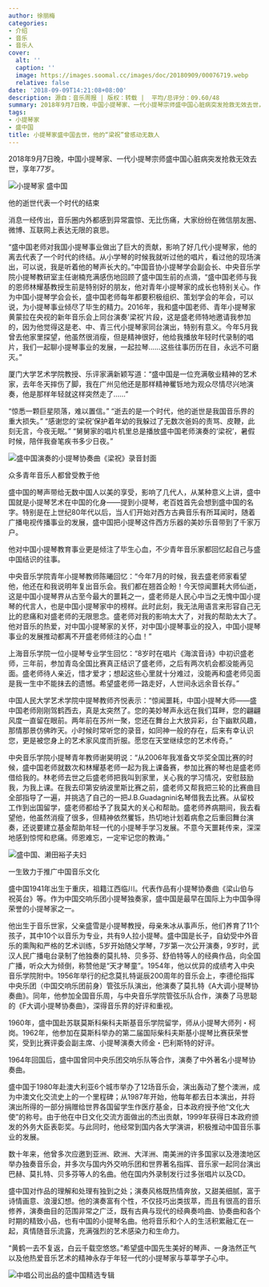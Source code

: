 ```yaml
---
author: 徐丽梅
categories:
- 介绍
- 音乐
- 音乐人
cover:
  alt: ''
  caption: ''
  image: https://images.soomal.cc/images/doc/20180909/00076719.webp
  relative: false
date: '2018-09-09T14:21:08+08:00'
description: 源自：音乐周报 | 版权：转载 |  平均/总评分：09.60/48
summary: 2018年9月7日晚，中国小提琴家、一代小提琴宗师盛中国心脏病突发抢救无效去世，享年77岁。消息一经传出，音乐圈内外都感到异常震惊、无比伤痛，大家纷纷在微信朋友圈、微博、互联网上表达无限的哀思……
tags:
- 小提琴家
- 盛中国
title: 小提琴家盛中国去世，他的“梁祝”曾感动无数人
---
```


2018年9月7日晚，中国小提琴家、一代小提琴宗师盛中国心脏病突发抢救无效去世，享年77岁。

![小提琴家 盛中国](https://images.soomal.cc/images/doc/20180909/00076717.webp)





他的逝世代表一个时代的结束

消息一经传出，音乐圈内外都感到异常震惊、无比伤痛，大家纷纷在微信朋友圈、微博、互联网上表达无限的哀思。

“盛中国老师对我国小提琴事业做出了巨大的贡献，影响了好几代小提琴家，他的离去代表了一个时代的终结。从小学琴的时候我就听过他的唱片，看过他的现场演出，可以说，我是听着他的琴声长大的。”中国音协小提琴学会副会长、中央音乐学院小提琴教研室主任谢楠充满感伤地回顾了盛中国生前的点滴，“盛中国老师与我的恩师林耀基教授生前是特别好的朋友，他对青年小提琴家的成长也特别关心。作为中国小提琴学会会长，盛中国老师每年都要积极组织、策划学会的年会，可以说，为小提琴事业倾尽了毕生的精力。2016年，我和盛中国老师、青年小提琴家黄蒙拉在央视的新年音乐会上同台演奏'梁祝'片段，这是盛老师特地邀请我参加的，因为他觉得这是老、中、青三代小提琴家同台演出，特别有意义。今年5月我曾去他家里探望，他虽然很消瘦，但是精神很好，他给我播放年轻时代录制的唱片，我们一起聊小提琴事业的发展，一起拉琴……这些往事历历在目，永远不可磨灭。”

厦门大学艺术学院教授、乐评家满新颖写道：“盛中国是一位充满敬业精神的艺术家，去年冬天摔伤了脚，我在广州见他还是那样精神矍铄地为观众尽情尽兴地演奏，他是那样年轻就这样突然走了……”

“惊悉一颗巨星陨落，难以置信。”
“逝去的是一个时代，他的逝世是我国音乐界的重大损失。”
“感谢您的‘梁祝’保护着年幼的我躲过了无数次爸妈的责骂、皮鞭，此刻无言，今夜无眠。”
“舅舅家的唱片机里总是播放盛中国老师演奏的‘梁祝’，暑假时候，陪伴我奋笔疾书多少日夜。”

![盛中国演奏的小提琴协奏曲《梁祝》录音封面](https://images.soomal.cc/images/doc/20180909/00076718.webp)





众多青年音乐人都曾受教于他

盛中国的琴声带给无数中国人以美的享受，影响了几代人，从某种意义上讲，盛中国就是小提琴艺术在中国的化身――提到小提琴，老百姓首先会想到盛中国的名字。特别是在上世纪80年代以后，当人们开始对西方古典音乐有所耳闻时，随着广播电视传播事业的发展，盛中国把小提琴这件西方乐器的美妙乐音带到了千家万户。

他对中国小提琴教育事业更是倾注了毕生心血，不少青年音乐家都回忆起自己与盛中国结识的往事。
  
中央音乐学院青年小提琴教师陈曦回忆：“今年7月的时候，我去盛老师家看望他，他还在和我说明年复出音乐会。我们都在翘首企盼！今天惊闻噩耗大师仙逝，这是中国小提琴界从古至今最大的噩耗之一，盛老师是人民心中当之无愧中国小提琴的代言人，也是中国小提琴家中的榜样。此时此刻，我无法用语言来形容自己无比的悲痛和对盛老师的无限思念。盛老师对我的影响太大了，对我的帮助太大了。他对音乐的热爱，对中国小提琴家的关怀，对中国小提琴事业的投入，中国小提琴事业的发展推动都离不开盛老师倾注的心血！”
   
上海音乐学院一位小提琴专业学生回忆：“8岁时在唱片《海滨音诗》中初识盛老师，三年前，参加青岛全国比赛真正结识了盛老师，之后有两次机会都没能再见面。盛老师待人亲近，惜才爱才；想起这些心里就十分难过，没能再和盛老师见面是我一生中不能抹去的遗憾。希望盛老师一路走好，人世间永远余音长存。” 
   
中国人民大学艺术学院中提琴教师齐悦表示：“惊闻噩耗，中国小提琴大师――盛中国老师刚刚驾鹤西去，真是太突然了。您的美妙琴声永远在我们耳畔，您的翩翩风度一直留在眼前。两年前在苏州一聚，您还在舞台上大放异彩，台下幽默风趣，那情那景仿佛昨天。小时候时常听您的录音，如同神一般的存在，后来有幸认识您，更是被您身上的艺术家风度而折服。愿您在天堂继续您的艺术传奇。”

中央音乐学院小提琴青年教师谢昊明说：“从2006年我准备文华奖全国比赛的时候，盛中国老师就数次和林耀基老师一起为我上课备赛，参加比赛的琴也是盛老师借给我的。林老师去世之后盛老师把我叫到家里，关心我的学习情况，安慰鼓励我，为我上课。在我去印第安纳波里斯比赛之前，盛老师又帮我把三轮的比赛曲目全部指导了一遍，并挑选了自己的一把J.B.Guadagnini名琴借我去比赛。从留校工作到出国留学，盛老师都给予了我莫大的关心和帮助。盛老师养病期间，我去看望他，他虽然消瘦了很多，但精神依然矍铄，热切地计划着病愈之后重回舞台演奏，还说要建立基金帮助年轻一代的小提琴手学习发展。不意今天噩耗传来，深深地感到惊愕和悲痛。师恩难忘，一定牢记您的教诲。”

![盛中国、濑田裕子夫妇](https://images.soomal.cc/images/doc/20180909/00076714.webp)





一生致力于推广中国音乐文化

盛中国1941年出生于重庆，祖籍江西临川。代表作品有小提琴协奏曲《梁山伯与祝英台》等。作为中国交响乐团小提琴独奏家，盛中国是最早在国际上为中国争得荣誉的小提琴家之一。

他出生于音乐世家，父亲盛雪是小提琴教授，母亲朱冰从事声乐，他们养育了11个孩子，其中10个以音乐为专业，共有9人拉小提琴。盛中国是长子，自幼受中外音乐的熏陶和严格的艺术训练，5岁开始随父学琴，7岁第一次公开演奏，9岁时，武汉人民广播电台录制了他独奏的莫扎特、贝多芬、舒伯特等人的经典作品，向全国广播，听众大为倾倒，称赞他是“天才琴童”。1954年，他以优异的成绩考入中央音乐学院附中。1956年举行的纪念莫扎特诞辰200周年的音乐会上，李德伦指挥中央乐团（中国交响乐团前身）管弦乐队演出，他演奏了莫扎特《A大调小提琴协奏曲》。同年，他参加全国音乐周，与中央音乐学院管弦乐队合作，演奏了马思聪的《F大调小提琴协奏曲》，深得音乐界的好评和重视。
  
1960年，盛中国赴苏联莫斯科柴科夫斯基音乐学院留学，师从小提琴大师列・柯岗。1962年，他参加在莫斯科举办的第二届国际柴科夫斯基小提琴比赛获荣誉奖，受到比赛评委会副主席、小提琴演奏大师金・巴利斯特的好评。

1964年回国后，盛中国曾同中央乐团交响乐队等合作，演奏了中外著名小提琴协奏曲。
 
盛中国于1980年赴澳大利亚6个城市举办了12场音乐会，演出轰动了整个澳洲，成为中澳文化交流史上的一个里程碑；从1987年开始，他每年都去日本演出，并将演出所得的一部分捐赠给世界各国留学生作医疗基金，日本政府授予他“文化大使”的称号。由于他在中日文化交流方面做出的杰出贡献，1999年获得日本政府颁发的外务大臣表彰奖。与此同时，他经常到国内各大学演讲，积极推动中国音乐事业的发展。
   
数十年来，他曾多次应邀到亚洲、欧洲、大洋洲、南美洲的许多国家以及港澳地区举办独奏音乐会，并多次与国内外交响乐团和世界著名指挥、音乐家一起同台演出巴赫、莫扎特、贝多芬等人的名曲。他在国内外录制发行过多张唱片以及CD。

盛中国对作品的理解和处理有独到之处；演奏风格既热情奔放，又甜美细腻，富于诗情画意、浪漫幻想。他的演奏富有个性，不仅技巧出类拔萃，而且有很高的音乐修养，演奏曲目的范围非常之广泛，既有古典与现代的经典奏呜曲、协奏曲和各个时期的精致小品，也有中国的小提琴名曲。他将音乐和个人的生活积累融汇在一起，真情随音乐流露，充满强烈的艺术感染力和生命力。
  
“黄鹤一去不复返，白云千载空悠悠。”希望盛中国先生美好的琴声、一身浩然正气以及他热爱音乐艺术的精神永存于年轻一代的小提琴家与莘莘学子心中。

![中唱公司出品的盛中国精选专辑](https://images.soomal.cc/images/doc/20180909/00076716.webp)